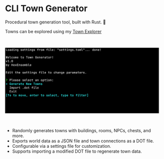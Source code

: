 # CLI Town Generator

Procedural town generation tool, built with Rust. 🏰

Towns can be explored using my [Town Explorer](https://github.com/hexensemble/cli-town-explorer)

<br>

![CLI Town Generator](preview.png)

<br>

- Randomly generates towns with buildings, rooms, NPCs, chests, and more.
- Exports world data as a JSON file and town connections as a DOT file.
- Configurable via a settings file for customization.
- Supports importing a modified DOT file to regenerate town data.
